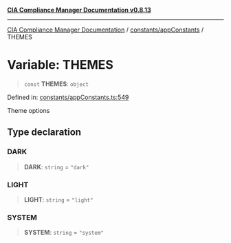 [**CIA Compliance Manager Documentation v0.8.13**](../../../README.md)

***

[CIA Compliance Manager Documentation](../../../modules.md) / [constants/appConstants](../README.md) / THEMES

# Variable: THEMES

> `const` **THEMES**: `object`

Defined in: [constants/appConstants.ts:549](https://github.com/Hack23/cia-compliance-manager/blob/2f6ce8651c6fa9a0d9c8860576f0ee67ef038efd/src/constants/appConstants.ts#L549)

Theme options

## Type declaration

### DARK

> **DARK**: `string` = `"dark"`

### LIGHT

> **LIGHT**: `string` = `"light"`

### SYSTEM

> **SYSTEM**: `string` = `"system"`
